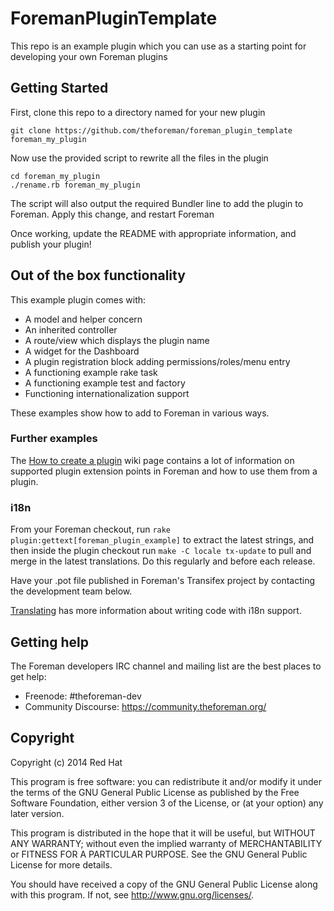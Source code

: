 # ForemanPluginTemplate

This repo is an example plugin which you can use as a starting point for developing
your own Foreman plugins

## Getting Started

First, clone this repo to a directory named for your new plugin

    git clone https://github.com/theforeman/foreman_plugin_template foreman_my_plugin

Now use the provided script to rewrite all the files in the plugin

    cd foreman_my_plugin
    ./rename.rb foreman_my_plugin

The script will also output the required Bundler line to add the plugin to Foreman.
Apply this change, and restart Foreman

Once working, update the README with appropriate information, and publish your plugin!

## Out of the box functionality

This example plugin comes with:

* A model and helper concern
* An inherited controller
* A route/view which displays the plugin name
* A widget for the Dashboard
* A plugin registration block adding permissions/roles/menu entry
* A functioning example rake task
* A functioning example test and factory
* Functioning internationalization support

These examples show how to add to Foreman in various ways.

### Further examples

The [How to create a plugin](http://projects.theforeman.org/projects/foreman/wiki/How_to_Create_a_Plugin)
wiki page contains a lot of information on supported plugin extension points in
Foreman and how to use them from a plugin.

### i18n

From your Foreman checkout, run `rake plugin:gettext[foreman_plugin_example]` to
extract the latest strings, and then inside the plugin checkout run `make -C locale
tx-update` to pull and merge in the latest translations.  Do this regularly and
before each release.

Have your .pot file published in Foreman's Transifex project by contacting the
development team below.

[Translating](http://projects.theforeman.org/projects/foreman/wiki/Translating#Translating-for-developers)
has more information about writing code with i18n support.

## Getting help

The Foreman developers IRC channel and mailing list are the best places to get help:

* Freenode: #theforeman-dev
* Community Discourse: <https://community.theforeman.org/>

## Copyright

Copyright (c) 2014 Red Hat

This program is free software: you can redistribute it and/or modify
it under the terms of the GNU General Public License as published by
the Free Software Foundation, either version 3 of the License, or
(at your option) any later version.

This program is distributed in the hope that it will be useful,
but WITHOUT ANY WARRANTY; without even the implied warranty of
MERCHANTABILITY or FITNESS FOR A PARTICULAR PURPOSE.  See the
GNU General Public License for more details.

You should have received a copy of the GNU General Public License
along with this program.  If not, see <http://www.gnu.org/licenses/>.
